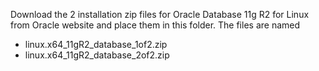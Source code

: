 Download the 2 installation zip files for Oracle Database 11g R2 for Linux from Oracle website and place them in this folder. The files are named
* linux.x64_11gR2_database_1of2.zip
* linux.x64_11gR2_database_2of2.zip  
